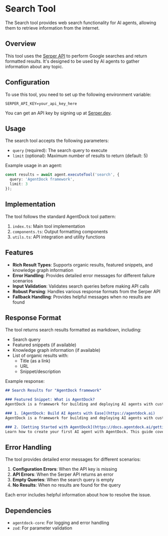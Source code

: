 # Search Tool

The Search tool provides web search functionality for AI agents, allowing them to retrieve information from the internet.

## Overview

This tool uses the [Serper API](https://serper.dev/) to perform Google searches and return formatted results. It's designed to be used by AI agents to gather information about any topic.

## Configuration

To use this tool, you need to set up the following environment variable:

```
SERPER_API_KEY=your_api_key_here
```

You can get an API key by signing up at [Serper.dev](https://serper.dev/).

## Usage

The search tool accepts the following parameters:

- `query` (required): The search query to execute
- `limit` (optional): Maximum number of results to return (default: 5)

Example usage in an agent:

```typescript
const results = await agent.executeTool('search', {
  query: 'AgentDock framework',
  limit: 3
});
```

## Implementation

The tool follows the standard AgentDock tool pattern:

1. `index.ts`: Main tool implementation
2. `components.ts`: Output formatting components
3. `utils.ts`: API integration and utility functions

## Features

- **Rich Result Types**: Supports organic results, featured snippets, and knowledge graph information
- **Error Handling**: Provides detailed error messages for different failure scenarios
- **Input Validation**: Validates search queries before making API calls
- **Robust Parsing**: Handles various response formats from the Serper API
- **Fallback Handling**: Provides helpful messages when no results are found

## Response Format

The tool returns search results formatted as markdown, including:

- Search query
- Featured snippets (if available)
- Knowledge graph information (if available)
- List of organic results with:
  - Title (as a link)
  - URL
  - Snippet/description

Example response:

```markdown
## Search Results for "AgentDock framework"

### Featured Snippet: What is AgentDock?
AgentDock is a framework for building and deploying AI agents with custom tools and capabilities.

### 1. [AgentDock: Build AI Agents with Ease](https://agentdock.ai)
AgentDock is a framework for building and deploying AI agents with custom tools and capabilities.

### 2. [Getting Started with AgentDock](https://docs.agentdock.ai/getting-started)
Learn how to create your first AI agent with AgentDock. This guide covers installation, configuration, and deployment.
```

## Error Handling

The tool provides detailed error messages for different scenarios:

1. **Configuration Errors**: When the API key is missing
2. **API Errors**: When the Serper API returns an error
3. **Empty Queries**: When the search query is empty
4. **No Results**: When no results are found for the query

Each error includes helpful information about how to resolve the issue.

## Dependencies

- `agentdock-core`: For logging and error handling
- `zod`: For parameter validation 
